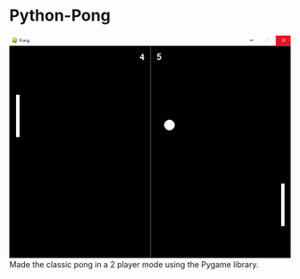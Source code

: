 # Python-Pong
![Screenshot](./screenshot.png)
Made the classic pong in a 2 player mode using the Pygame library.

